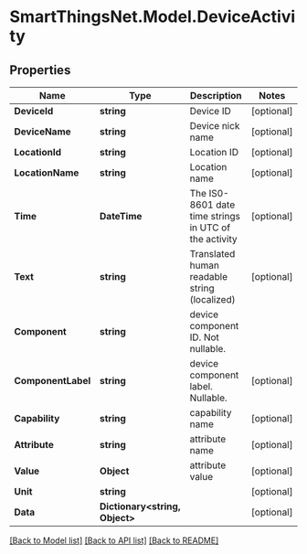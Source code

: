 # SmartThingsNet.Model.DeviceActivity
## Properties

Name | Type | Description | Notes
------------ | ------------- | ------------- | -------------
**DeviceId** | **string** | Device ID | [optional] 
**DeviceName** | **string** | Device nick name | [optional] 
**LocationId** | **string** | Location ID | [optional] 
**LocationName** | **string** | Location name | [optional] 
**Time** | **DateTime** | The IS0-8601 date time strings in UTC of the activity | [optional] 
**Text** | **string** | Translated human readable string (localized) | [optional] 
**Component** | **string** | device component ID. Not nullable. | 
**ComponentLabel** | **string** | device component label. Nullable. | [optional] 
**Capability** | **string** | capability name | [optional] 
**Attribute** | **string** | attribute name | [optional] 
**Value** | **Object** | attribute value | [optional] 
**Unit** | **string** |  | [optional] 
**Data** | **Dictionary&lt;string, Object&gt;** |  | [optional] 

[[Back to Model list]](../README.md#documentation-for-models) [[Back to API list]](../README.md#documentation-for-api-endpoints) [[Back to README]](../README.md)

